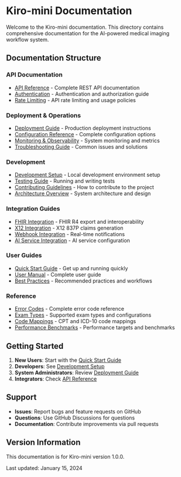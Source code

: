 # Kiro-mini Documentation

Welcome to the Kiro-mini documentation. This directory contains comprehensive documentation for the AI-powered medical imaging workflow system.

## Documentation Structure

### API Documentation
- [API Reference](api.md) - Complete REST API documentation
- [Authentication](authentication.md) - Authentication and authorization guide
- [Rate Limiting](rate-limiting.md) - API rate limiting and usage policies

### Deployment & Operations
- [Deployment Guide](deployment.md) - Production deployment instructions
- [Configuration Reference](configuration.md) - Complete configuration options
- [Monitoring & Observability](monitoring.md) - System monitoring and metrics
- [Troubleshooting Guide](troubleshooting.md) - Common issues and solutions

### Development
- [Development Setup](development.md) - Local development environment setup
- [Testing Guide](testing.md) - Running and writing tests
- [Contributing Guidelines](contributing.md) - How to contribute to the project
- [Architecture Overview](architecture.md) - System architecture and design

### Integration Guides
- [FHIR Integration](fhir-integration.md) - FHIR R4 export and interoperability
- [X12 Integration](x12-integration.md) - X12 837P claims generation
- [Webhook Integration](webhook-integration.md) - Real-time notifications
- [AI Service Integration](ai-integration.md) - AI service configuration

### User Guides
- [Quick Start Guide](quick-start.md) - Get up and running quickly
- [User Manual](user-manual.md) - Complete user guide
- [Best Practices](best-practices.md) - Recommended practices and workflows

### Reference
- [Error Codes](error-codes.md) - Complete error code reference
- [Exam Types](exam-types.md) - Supported exam types and configurations
- [Code Mappings](code-mappings.md) - CPT and ICD-10 code mappings
- [Performance Benchmarks](performance.md) - Performance targets and benchmarks

## Getting Started

1. **New Users**: Start with the [Quick Start Guide](quick-start.md)
2. **Developers**: See [Development Setup](development.md)
3. **System Administrators**: Review [Deployment Guide](deployment.md)
4. **Integrators**: Check [API Reference](api.md)

## Support

- **Issues**: Report bugs and feature requests on GitHub
- **Questions**: Use GitHub Discussions for questions
- **Documentation**: Contribute improvements via pull requests

## Version Information

This documentation is for Kiro-mini version 1.0.0.

Last updated: January 15, 2024